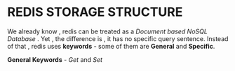 # REDIS STORAGE STRUCTURE

We already know , redis can be treated as a *Document based NoSQL Database* . Yet , the difference is , it has no specific query sentence. Instead of that , redis uses **keywords** - some of them are **General** and **Specific**.

**General Keywords** - *Get* and _Set_
